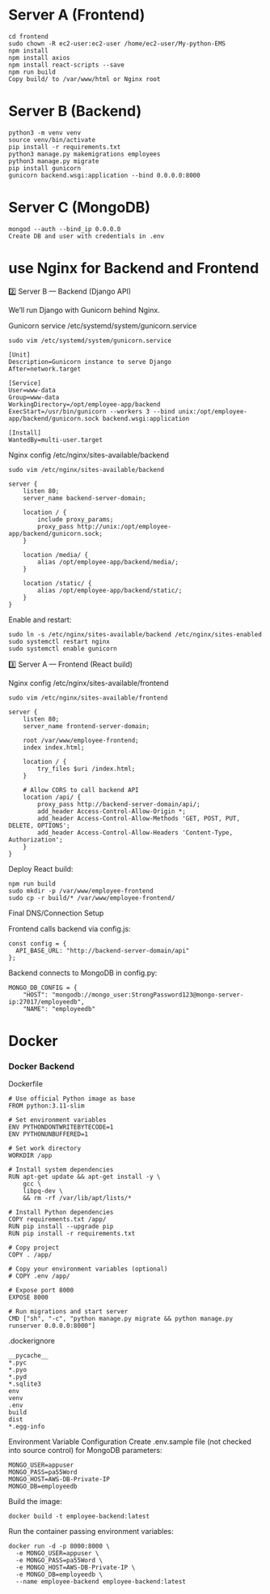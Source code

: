 # Server A (Frontend)

```
cd frontend
sudo chown -R ec2-user:ec2-user /home/ec2-user/My-python-EMS
npm install
npm install axios
npm install react-scripts --save
npm run build
Copy build/ to /var/www/html or Nginx root
```

# Server B (Backend)

```
python3 -m venv venv
source venv/bin/activate
pip install -r requirements.txt
python3 manage.py makemigrations employees
python3 manage.py migrate
pip install gunicorn
gunicorn backend.wsgi:application --bind 0.0.0.0:8000
```

# Server C (MongoDB)
```
mongod --auth --bind_ip 0.0.0.0
Create DB and user with credentials in .env

```

# use Nginx for Backend and Frontend

2️⃣ Server B — Backend (Django API)

We’ll run Django with Gunicorn behind Nginx.

Gunicorn service /etc/systemd/system/gunicorn.service

```
sudo vim /etc/systemd/system/gunicorn.service
```
```
[Unit]
Description=Gunicorn instance to serve Django
After=network.target

[Service]
User=www-data
Group=www-data
WorkingDirectory=/opt/employee-app/backend
ExecStart=/usr/bin/gunicorn --workers 3 --bind unix:/opt/employee-app/backend/gunicorn.sock backend.wsgi:application

[Install]
WantedBy=multi-user.target
```

Nginx config /etc/nginx/sites-available/backend

```
sudo vim /etc/nginx/sites-available/backend
```

```
server {
    listen 80;
    server_name backend-server-domain;

    location / {
        include proxy_params;
        proxy_pass http://unix:/opt/employee-app/backend/gunicorn.sock;
    }

    location /media/ {
        alias /opt/employee-app/backend/media/;
    }

    location /static/ {
        alias /opt/employee-app/backend/static/;
    }
}
```

Enable and restart:

```
sudo ln -s /etc/nginx/sites-available/backend /etc/nginx/sites-enabled
sudo systemctl restart nginx
sudo systemctl enable gunicorn
```


3️⃣ Server A — Frontend (React build)

Nginx config /etc/nginx/sites-available/frontend

```
sudo vim /etc/nginx/sites-available/frontend
```
```
server {
    listen 80;
    server_name frontend-server-domain;

    root /var/www/employee-frontend;
    index index.html;

    location / {
        try_files $uri /index.html;
    }

    # Allow CORS to call backend API
    location /api/ {
        proxy_pass http://backend-server-domain/api/;
        add_header Access-Control-Allow-Origin *;
        add_header Access-Control-Allow-Methods 'GET, POST, PUT, DELETE, OPTIONS';
        add_header Access-Control-Allow-Headers 'Content-Type, Authorization';
    }
}
```

Deploy React build:

```
npm run build
sudo mkdir -p /var/www/employee-frontend
sudo cp -r build/* /var/www/employee-frontend/
```

Final DNS/Connection Setup

Frontend calls backend via config.js:

```
const config = {
  API_BASE_URL: "http://backend-server-domain/api"
};
```

Backend connects to MongoDB in config.py:

```
MONGO_DB_CONFIG = {
    "HOST": "mongodb://mongo_user:StrongPassword123@mongo-server-ip:27017/employeedb",
    "NAME": "employeedb"
```

# Docker

### Docker Backend

Dockerfile
```
# Use official Python image as base
FROM python:3.11-slim

# Set environment variables
ENV PYTHONDONTWRITEBYTECODE=1
ENV PYTHONUNBUFFERED=1

# Set work directory
WORKDIR /app

# Install system dependencies
RUN apt-get update && apt-get install -y \
    gcc \
    libpq-dev \
    && rm -rf /var/lib/apt/lists/*

# Install Python dependencies
COPY requirements.txt /app/
RUN pip install --upgrade pip
RUN pip install -r requirements.txt

# Copy project
COPY . /app/

# Copy your environment variables (optional)
# COPY .env /app/

# Expose port 8000
EXPOSE 8000

# Run migrations and start server
CMD ["sh", "-c", "python manage.py migrate && python manage.py runserver 0.0.0.0:8000"]
```
.dockerignore
```
__pycache__
*.pyc
*.pyo
*.pyd
*.sqlite3
env
venv
.env
build
dist
*.egg-info
```
Environment Variable Configuration
Create .env.sample file (not checked into source control) for MongoDB parameters:
```
MONGO_USER=appuser
MONGO_PASS=pa55Word
MONGO_HOST=AWS-DB-Private-IP
MONGO_DB=employeedb
```
Build the image:
```
docker build -t employee-backend:latest 
```

Run the container passing environment variables:

```
docker run -d -p 8000:8000 \
  -e MONGO_USER=appuser \
  -e MONGO_PASS=pa55Word \
  -e MONGO_HOST=AWS-DB-Private-IP \
  -e MONGO_DB=employeedb \
  --name employee-backend employee-backend:latest
```
